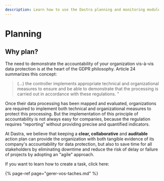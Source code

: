 ```yaml
---
description: Learn how to use the Dastra planning and monitoring module.
---
```


# Planning

## Why plan?

The need to demonstrate the accountability of your organization vis-à-vis data protection is at the heart of the GDPR philosophy. Article 24 summarizes this concept:

> \(...\) the controller implements appropriate technical and organizational measures to ensure and be able to demonstrate that the processing is carried out in accordance with these regulations. "

Once their data processing has been mapped and evaluated, organizations are required to implement both technical and organizational measures to protect this processing. But the implementation of this principle of accountability is not always easy for companies, because the regulation requires “reporting” without providing precise and quantified indicators.

At Dastra, we believe that keeping a **clear, collaborative** and **auditable** action plan can provide the organization with both tangible evidence of its company's accountability for data protection, but also to save time for all stakeholders by eliminating downtime and reduce the risk of delay or failure of projects by adopting an "agile" approach.

If you want to learn how to create a task, click here:

{% page-ref page="gerer-vos-taches.md" %}



